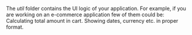The *util* folder contains the UI logic of your application. For example, if you are working on an e-commerce application few of them could be:
    Calculating total amount in cart.
    Showing dates, currency etc. in proper format.
